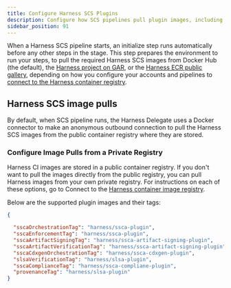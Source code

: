 ```yaml
---
title: Configure Harness SCS Plugins
description: Configure how SCS pipelines pull plugin images, including using a private registry instead of the default public source.
sidebar_position: 91
---
```



When a Harness SCS pipeline starts, an initialize step runs automatically before any other steps in the stage. This step prepares the environment to run your steps, to pull the required Harness SCS images from Docker Hub (the default), the [Harness project on GAR](https://console.cloud.google.com/artifacts/docker/gar-prod-setup/us/harness-public?invt=Ab4G7w&inv=1), or the [Harness ECR public gallery](https://gallery.ecr.aws/harness), depending on how you configure your accounts and pipelines to [connect to the Harness container registry](/docs/platform/connectors/artifact-repositories/connect-to-harness-container-image-registry-using-docker-connector).


## Harness SCS image pulls


By default, when SCS pipeline runs, the Harness Delegate uses a Docker connector to make an anonymous outbound connection to pull the Harness SCS images from the public container registry where they are stored.

### Configure Image Pulls from a Private Registry
Harness CI images are stored in a public container registry. If you don't want to pull the images directly from the public registry, you can pull Harness images from your own private registry. For instructions on each of these options, go to Connect to the [Harness container image registry](/docs/platform/connectors/artifact-repositories/connect-to-harness-container-image-registry-using-docker-connector).


Below are the supported plugin images and their tags:

```json
{

  "sscaOrchestrationTag": "harness/ssca-plugin",
  "sscaEnforcementTag": "harness/ssca-plugin",
  "sscaArtifactSigningTag": "harness/ssca-artifact-signing-plugin",
  "sscaArtifactVerificationTag": "harness/ssca-artifact-signing-plugin",
  "sscaCdxgenOrchestrationTag": "harness/ssca-cdxgen-plugin",
  "slsaVerificationTag": "harness/slsa-plugin",
  "sscaComplianceTag": "harness/ssca-compliane-plugin",
  "provenanceTag": "harness/slsa-plugin"
}
```